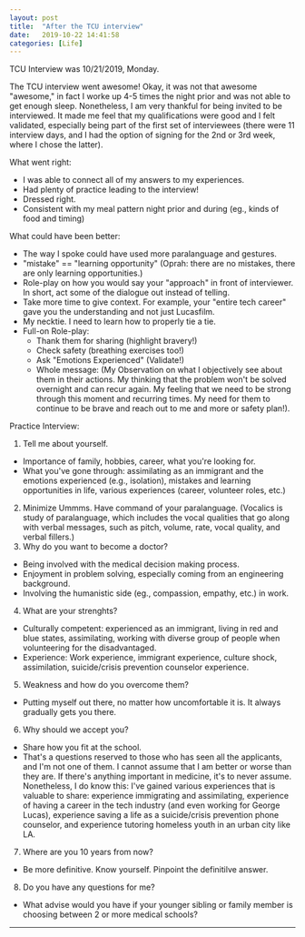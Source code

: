 ```yaml
---
layout: post
title:  "After the TCU interview"
date:   2019-10-22 14:41:58
categories: [Life]
---
```


TCU Interview was 10/21/2019, Monday.

The TCU interview went awesome! Okay, it was not that awesome "awesome," in fact I worke up 4-5 times the night prior and was not able to get enough sleep. Nonetheless,  I am very thankful for being invited to be interviewed. It made me feel that my qualifications were good and I felt validated, especially being part of the first set of interviewees (there were 11 interview days, and I had the option of signing for the 2nd or 3rd week, where I chose the latter).

What went right: 

* I was able to connect all of my answers to my experiences. 
* Had plenty of practice leading to the interview!
* Dressed right. 
* Consistent with my meal pattern night prior and during (eg., kinds of food and timing)



What could have been better: 

* The way I spoke could have used more paralanguage and gestures.
* "mistake" == "learning opportunity" (Oprah: there are no mistakes, there are only learning opportunities.)
* Role-play on how you would say your "approach" in front of interviewer. In short, act some of the dialogue out instead of telling.
* Take more time to give context. For example, your "entire tech career" gave you the understanding and not just Lucasfilm.
* My necktie. I need to learn how to properly tie a tie. 
* Full-on Role-play:  
  - Thank them for sharing (highlight bravery!) 
  - Check safety (breathing exercises too!) 
  - Ask "Emotions Experienced" (Validate!) 
  - Whole message: (My Observation on what I objectively see about them in their actions. My thinking that the problem won't be solved overnight and can recur again. My feeling that we need to be strong through this moment and recurring times. My need for them to continue to be brave and reach out to me and more or safety plan!). 


Practice Interview:

1. Tell me about yourself. 
  - Importance of family, hobbies, career, what you're looking for. 
  - What you've gone through: assimilating as an immigrant and the emotions experienced (e.g., isolation), mistakes and learning opportunities in life, various experiences (career, volunteer roles, etc.)
2. Minimize Ummms.  Have command of your paralanguage. (Vocalics is study of paralanguage, which includes the vocal qualities that go along with verbal messages, such as pitch, volume, rate, vocal quality, and verbal fillers.)
3. Why do you want to become a doctor?
  - Being involved with the medical decision making process.
  - Enjoyment in problem solving, especially coming from an engineering background.
  - Involving the humanistic side (eg., compassion, empathy, etc.) in work.
4. What are your strenghts?
  - Culturally competent: experienced as an immigrant, living in red and blue states, assimilating, working with diverse group of people  when volunteering for the disadvantaged.
  - Experience: Work experience, immigrant experience, culture shock, assimilation, suicide/crisis prevention counselor experience.
5. Weakness and how do you overcome them?
  - Putting myself out there, no matter how uncomfortable it is. It always gradually gets you there.
6. Why should we accept you?
  - Share how you fit at the school.
  - That's a questions reserved to those who has seen all the applicants, and I'm not one of them. I cannot assume that I am better or worse than they are. If there's anything important in medicine, it's to never assume. Nonetheless, I do know this: I've gained various experiences that is valuable to share: experience immigrating and assimilating, experience of having a career in the tech industry (and even working for George Lucas), experience saving a life as a suicide/crisis prevention phone counselor, and experience tutoring homeless youth in an urban city like LA.
7. Where are you 10 years from now? 
  - Be more definitive. Know yourself. Pinpoint the definitilve answer.
8. Do you have any questions for me?
  - What advise would you have if your younger sibling or family member is choosing between 2 or more medical schools?





---
